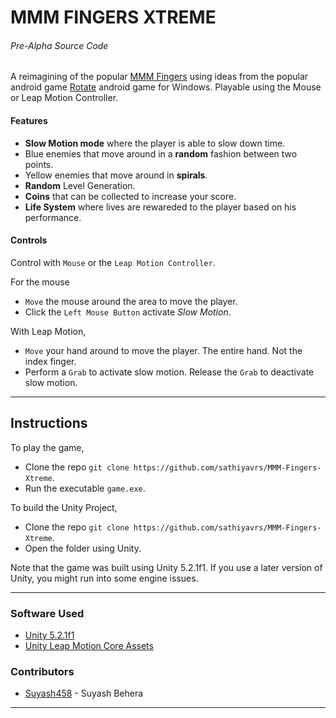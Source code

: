 # MMM FINGERS XTREME
###### Pre-Alpha Source Code

A reimagining of the popular [MMM Fingers](https://play.google.com/store/apps/details?id=com.noodlecake.mmmfingers&hl=en) using ideas from the popular android game [Rotate](https://play.google.com/store/apps/details?id=jamgame.rotatecm&hl=en) android game for Windows. Playable using the Mouse or Leap Motion Controller.

#### Features
* **Slow Motion mode**  where the player is able to slow down time.
* Blue enemies that move around in a **random** fashion between two points.
* Yellow enemies that move around in **spirals**.
* **Random** Level Generation.
* **Coins** that can be collected to increase your score.
* **Life System** where lives are rewareded to the player based on his performance.

#### Controls
Control with `Mouse` or the `Leap Motion Controller`.

For the mouse
* `Move` the mouse around the area to move the player.
* Click the `Left Mouse Button` activate *Slow Motion*.

With Leap Motion, 
* `Move` your hand around to move the player. The entire hand. Not the index finger.
* Perform a `Grab` to activate slow motion. Release the `Grab` to deactivate slow motion.
***

## Instructions
To play the game,
* Clone the repo `git clone https://github.com/sathiyavrs/MMM-Fingers-Xtreme`.
* Run the executable `game.exe`.

To build the Unity Project,
* Clone the repo `git clone https://github.com/sathiyavrs/MMM-Fingers-Xtreme`.
* Open the folder using Unity.

Note that the game was built using Unity 5.2.1f1. If you use a later version of Unity, you might run into some engine issues.
***

### Software Used
* [Unity 5.2.1f1](https://unity3d.com/)
* [Unity Leap Motion Core Assets](https://www.assetstore.unity3d.com/en/#!/content/17770)

### Contributors
- [Suyash458](https://github.com/Suyash458)  - Suyash Behera

***

